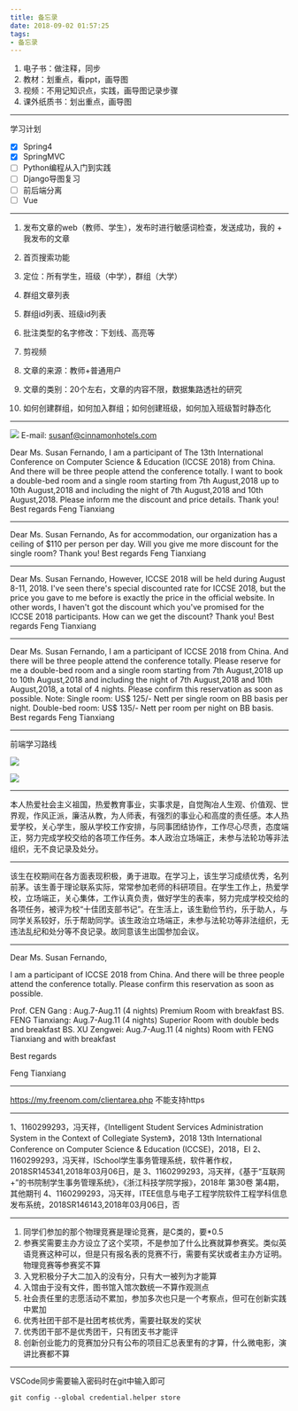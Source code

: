 ```yaml
---
title: 备忘录
date: 2018-09-02 01:57:25
tags: 
- 备忘录
---
```


1. 电子书：做注释，同步
1. 教材：划重点，看ppt，画导图
1. 视频：不用记知识点，实践，画导图记录步骤
1. 课外纸质书：划出重点，画导图

---

学习计划
- [x] Spring4
- [x] SpringMVC
- [ ] Python编程从入门到实践
- [ ] Django导图复习
- [ ] 前后端分离
- [ ] Vue

---

1. 发布文章的web（教师、学生），发布时进行敏感词检查，发送成功，我的 + 我发布的文章

1. 首页搜索功能

1. 定位：所有学生，班级（中学），群组（大学）

1. 群组文章列表

1. 群组id列表、班级id列表

1. 批注类型的名字修改：下划线、高亮等

1. 剪视频

1. 文章的来源：教师+普通用户

1. 文章的类别：20个左右，文章的内容不限，数据集路透社的研究

1. 如何创建群组，如何加入群组；如何创建班级，如何加入班级暂时静态化

---

![](../resources/备忘录/2018-09-02-01-59-37.png)
E-mail: susanf@cinnamonhotels.com

Dear Ms. Susan Fernando,
I am a participant of The 13th International Conference on Computer Science & Education (ICCSE 2018) from China. And there will be three people attend the conference totally. I want to book a double-bed room and a single room starting from 7th August,2018 up to 10th August,2018 and including the night of 7th August,2018 and 10th August,2018. Please inform me the discount and price details. Thank you!
Best regards
Feng Tianxiang

----

Dear Ms. Susan Fernando,
As for accommodation, our organization has a ceiling of $110 per person per day. Will you give me more discount for the single room? Thank you!
Best regards
Feng Tianxiang

---

Dear Ms. Susan Fernando,
However, ICCSE 2018 will be held during August 8-11, 2018. I've seen there's special discounted rate for ICCSE 2018, but the price you gave to me before is exactly the price in the official website. In other words, I haven't got the discount which you've promised for the ICCSE 2018 participants. How can we get the discount? Thank you!
Best regards
Feng Tianxiang

---

Dear Ms. Susan Fernando,
I am a participant of ICCSE 2018 from China. And there will be three people attend the conference totally. Please reserve for me a double-bed room and a single room starting from 7th August,2018 up to 10th August,2018 and including the night of 7th August,2018 and 10th August,2018, a total of 4 nights. Please confirm this reservation as soon as possible.
Note:
Single room: US$ 125/- Nett per single room on BB basis per night.
Double-bed room: US$ 135/- Nett per room per night on BB basis.
Best regards
Feng Tianxiang

---

前端学习路线

![](../resources/备忘录/2018-06-07-17-31-13.png)


![](../resources/备忘录/2018-06-15-17-02-42.png)

---

本人热爱社会主义祖国，热爱教育事业，实事求是，自觉陶冶人生观、价值观、世界观，作风正派，廉洁从教，为人师表，有强烈的事业心和高度的责任感。本人热爱学校，关心学生，服从学校工作安排，与同事团结协作，工作尽心尽责，态度端正，努力完成学校交给的各项工作任务。本人政治立场端正，未参与法轮功等非法组织，无不良记录及处分。

---

该生在校期间在各方面表现积极，勇于进取。在学习上，该生学习成绩优秀，名列前茅。该生善于理论联系实际，常常参加老师的科研项目。在学生工作上，热爱学校，立场端正，关心集体，工作认真负责，做好学生的表率，努力完成学校交给的各项任务，被评为校“十佳团支部书记”。在生活上，该生勤俭节约，乐于助人，与同学关系较好，乐于帮助同学。该生政治立场端正，未参与法轮功等非法组织，无违法乱纪和处分等不良记录。故同意该生出国参加会议。

---

Dear Ms. Susan Fernando,

I am a participant of ICCSE 2018 from China. And there will be three people attend the conference totally. Please confirm this reservation as soon as possible.

Prof. CEN Gang : Aug.7-Aug.11 (4 nights) Premium Room with breakfast
BS. FENG Tianxiang: Aug.7-Aug.11 (4 nights) Superior Room with double beds and breakfast
BS. XU Zengwei: Aug.7-Aug.11 (4 nights) Room with FENG Tianxiang and with breakfast

Best regards

Feng Tianxiang

---

https://my.freenom.com/clientarea.php 不能支持https

---

1、1160299293，冯天祥，《Intelligent Student Services Administration System in the Context of Collegiate System》，2018 13th International Conference on Computer Science & Education (ICCSE)，2018，EI
2、1160299293，冯天祥，ISchool学生事务管理系统，软件著作权，2018SR145341,2018年03月06日，是
3、1160299293，冯天祥，《基于“互联网+”的书院制学生事务管理系统》，《浙江科技学院学报》，2018年 第30卷 第4期，其他期刊
4、1160299293，冯天祥，ITEE信息与电子工程学院软件工程学科信息发布系统，2018SR146143,2018年03月06日，否

---


1. 同学们参加的那个物理竞赛是理论竞赛，是C类的，要*0.5
2. 参赛奖需要主办方设立了这个奖项，不是参加了什么比赛就算参赛奖。类似英语竞赛这种可以，但是只有报名表的竞赛不行，需要有奖状或者主办方证明。物理竞赛等参赛奖不算
3. 入党积极分子大二加入的没有分，只有大一被列为才能算
4. 入馆由于没有文件，图书馆入馆次数统一不算作观测点
5. 社会责任里的志愿活动不累加，参加多次也只是一个考察点，但可在创新实践中累加
6. 优秀社团干部不是社团考核优秀，需要社联发的奖状
7. 优秀团干部不是优秀团干，只有团支书才能评
8. 创新创业能力的竞赛加分只有公布的项目汇总表里有的才算，什么微电影，演讲比赛都不算

---

VSCode同步需要输入密码时在git中输入即可
```
git config --global credential.helper store
```